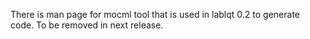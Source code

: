 There is man page for mocml tool that is used in lablqt 0.2
to generate code. To be removed in next release.

